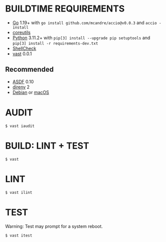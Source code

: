 # BUILDTIME REQUIREMENTS

* [Go](https://go.dev/) 1.19+ with `go install github.com/mcandre/accio@v0.0.3` and `accio -install`
* [coreutils](https://www.gnu.org/software/coreutils/)
* [Python](https://www.python.org/) 3.11.2+ with `pip[3] install --upgrade pip setuptools` and `pip[3] install -r requirements-dev.txt`
* [ShellCheck](https://hackage.haskell.org/package/ShellCheck)
* [vast](http://github.com/mcandre/vast) 0.0.1

## Recommended

* [ASDF](https://asdf-vm.com/) 0.10
* [direnv](https://direnv.net/) 2
* [Debian](https://www.debian.org/) or [macOS](https://www.apple.com/macos)

# AUDIT

```console
$ vast iaudit
```

# BUILD: LINT + TEST

```console
$ vast
```

# LINT

```console
$ vast ilint
```

# TEST

Warning: Test may prompt for a system reboot.

```console
$ vast itest
```
